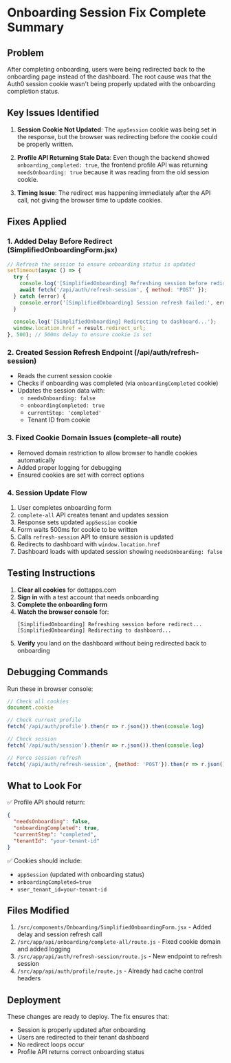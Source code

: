 # Onboarding Session Fix Complete Summary

## Problem
After completing onboarding, users were being redirected back to the onboarding page instead of the dashboard. The root cause was that the Auth0 session cookie wasn't being properly updated with the onboarding completion status.

## Key Issues Identified

1. **Session Cookie Not Updated**: The `appSession` cookie was being set in the response, but the browser was redirecting before the cookie could be properly written.

2. **Profile API Returning Stale Data**: Even though the backend showed `onboarding_completed: true`, the frontend profile API was returning `needsOnboarding: true` because it was reading from the old session cookie.

3. **Timing Issue**: The redirect was happening immediately after the API call, not giving the browser time to update cookies.

## Fixes Applied

### 1. Added Delay Before Redirect (SimplifiedOnboardingForm.jsx)
```javascript
// Refresh the session to ensure onboarding status is updated
setTimeout(async () => {
  try {
    console.log('[SimplifiedOnboarding] Refreshing session before redirect...');
    await fetch('/api/auth/refresh-session', { method: 'POST' });
  } catch (error) {
    console.error('[SimplifiedOnboarding] Session refresh failed:', error);
  }
  
  console.log('[SimplifiedOnboarding] Redirecting to dashboard...');
  window.location.href = result.redirect_url;
}, 500); // 500ms delay to ensure cookie is set
```

### 2. Created Session Refresh Endpoint (/api/auth/refresh-session)
- Reads the current session cookie
- Checks if onboarding was completed (via `onboardingCompleted` cookie)
- Updates the session data with:
  - `needsOnboarding: false`
  - `onboardingCompleted: true`
  - `currentStep: 'completed'`
  - Tenant ID from cookie

### 3. Fixed Cookie Domain Issues (complete-all route)
- Removed domain restriction to allow browser to handle cookies automatically
- Added proper logging for debugging
- Ensured cookies are set with correct options

### 4. Session Update Flow
1. User completes onboarding form
2. `complete-all` API creates tenant and updates session
3. Response sets updated `appSession` cookie
4. Form waits 500ms for cookie to be written
5. Calls `refresh-session` API to ensure session is updated
6. Redirects to dashboard with `window.location.href`
7. Dashboard loads with updated session showing `needsOnboarding: false`

## Testing Instructions

1. **Clear all cookies** for dottapps.com
2. **Sign in** with a test account that needs onboarding
3. **Complete the onboarding form**
4. **Watch the browser console** for:
   ```
   [SimplifiedOnboarding] Refreshing session before redirect...
   [SimplifiedOnboarding] Redirecting to dashboard...
   ```
5. **Verify** you land on the dashboard without being redirected back to onboarding

## Debugging Commands

Run these in browser console:

```javascript
// Check all cookies
document.cookie

// Check current profile
fetch('/api/auth/profile').then(r => r.json()).then(console.log)

// Check session
fetch('/api/auth/session').then(r => r.json()).then(console.log)

// Force session refresh
fetch('/api/auth/refresh-session', {method: 'POST'}).then(r => r.json()).then(console.log)
```

## What to Look For

✅ Profile API should return:
```json
{
  "needsOnboarding": false,
  "onboardingCompleted": true,
  "currentStep": "completed",
  "tenantId": "your-tenant-id"
}
```

✅ Cookies should include:
- `appSession` (updated with onboarding status)
- `onboardingCompleted=true`
- `user_tenant_id=your-tenant-id`

## Files Modified

1. `/src/components/Onboarding/SimplifiedOnboardingForm.jsx` - Added delay and session refresh call
2. `/src/app/api/onboarding/complete-all/route.js` - Fixed cookie domain and added logging
3. `/src/app/api/auth/refresh-session/route.js` - New endpoint to refresh session
4. `/src/app/api/auth/profile/route.js` - Already had cache control headers

## Deployment

These changes are ready to deploy. The fix ensures that:
- Session is properly updated after onboarding
- Users are redirected to their tenant dashboard
- No redirect loops occur
- Profile API returns correct onboarding status